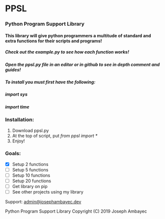 # PPSL
### Python Program Support Library

#### This library will give python programmers a multitude of standard and extra functions for their scripts and programs!

##### Check out the example.py to see how each function works!
##### Open the ppsl.py file in an editor or in github to see in depth comment and guides!


##### To install you must first have the following:
##### import sys
##### import time

### Installation:

1. Download ppsl.py
2. At the top of script, put _from ppsl import *_
3. Enjoy!


### Goals:
- [X] Setup 2 functions
- [ ] Setup 5 functions
- [ ] Setup 10 functions
- [ ] Setup 20 functions
- [ ] Get library on pip
- [ ] See other projects using my library

Support: admin@josephambayec.dev


















Python Program Support Library Copyright (C) 2019 Joseph Ambayec
